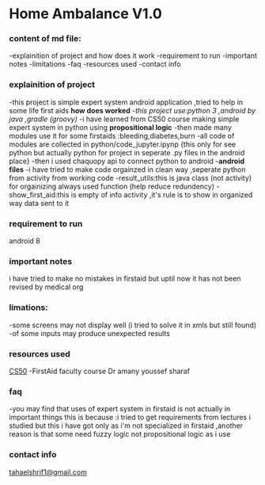 # Home Ambalance V1.0

### content of md file:
-explainition of project and how does it work
-requirement to run
-important notes
-limitations
-faq
-resources used
-contact info


### explainition of project
-this project is simple expert system android application ,tried to help in some life first aids
**how does worked**
-*this project use:python 3 ,android by java ,gradle (groovy)*
-i have learned from CS50 course making simple expert system in python using **propositional logic**
-then made many modules use it for some firstaids :bleeding,diabetes,burn
-all code of modules are collected in python/code_jupyter.ipynp {this only for see python but actually python for project in
seperate .py files in the android place}
-then i used chaquopy api to connect python to android
-**android files**
-i have tried to make code orgainzed in clean way ,seperate python from activity from working code
-result_utils:this is java class (not activity) for orgainizing always used function (help reduce redundency)
-show_first_aid:this is empty of info activity ,it's rule is to show in organized way data sent to it

### requirement to run
android 8

### important notes
i have tried to make no mistakes in firstaid but uptil now it has not been revised by medical org

### limations:
-some screens may not display well (i tried to solve it in xmls but still found)
-of some inputs may produce unexpected results

### resources used
[CS50](https://learning.edx.org/course/course-v1:HarvardX+CS50AI+1T2020/home)
-FirstAid faculty course Dr amany youssef sharaf 

### faq
-you may find that uses of expert system in firstaid is not actually in important things this is because :i  tried to get requirements from lectures i 
studied but this i have got only as i'm not specialized in firstaid ,another reason is that some need fuzzy logic not propositional logic as i use
### contact info
tahaelshrif1@gmail.com

